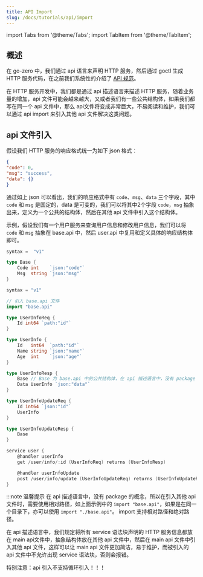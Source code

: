 ```yaml
---
title: API Import
slug: /docs/tutorials/api/import
---
```

import Tabs from '@theme/Tabs';
import TabItem from '@theme/TabItem';

## 概述

在 go-zero 中，我们通过 api 语言来声明 HTTP 服务，然后通过 goctl 生成 HTTP 服务代码，在之前我们系统性的介绍了 <a href="/docs/tutorials" target="_blank">API 规范</a>。

在 HTTP 服务开发中，我们都是通过 api 描述语言来描述 HTTP 服务，随着业务量的增加，api 文件可能会越来越大，又或者我们有一些公共结构体，如果我们都写在同一个 api 文件中，那么 api文件将变成非常巨大，不易阅读和维护，我们可以通过 api import 来引入其他 api 文件解决这类问题。

## api 文件引入

假设我们 HTTP 服务的响应格式统一为如下 json 格式：

```json
{
"code": 0,
"msg": "success",
"data": {}
}
```

通过如上 json 可以看出，我们的响应格式中有 `code`、`msg`、`data` 三个字段，其中 `code` 和 `msg` 是固定的，data 是可变的，我们可以将其中2个字段 `code`，`msg` 抽象出来，定义为一个公共的结构体，然后在其他 api 文件中引入这个结构体。

示例，假设我们有一个用户服务来查询用户信息和修改用户信息，我们可以将 `code` 和 `msg` 抽象在 base.api 中，然后 user.api 中复用和定义具体的响应结构体即可。

<Tabs>

<TabItem value="base.api" label="base.api" default>

```go
syntax =  "v1"

type Base {
    Code int    `json:"code"`
    Msg  string `json:"msg"`
}
```

</TabItem>

<TabItem value="user.api" label="user.api" default>

```go {4}
syntax = "v1"

// 引入 base.api 文件
import "base.api"

type UserInfoReq {
	Id int64 `path:"id"`
}

type UserInfo {
	Id   int64  `path:"id"`
	Name string `json:"name"`
	Age  int    `json:"age"`
}

type UserInfoResp {
	Base // Base 为 base.api 中的公共结构体，在 api 描述语言中，没有 package 的概念
	Data UserInfo `json:"data"`
}

type UserInfoUpdateReq {
	Id int64 `json:"id"`
	UserInfo
}

type UserInfoUpdateResp {
	Base
}

service user {
	@handler userInfo
	get /user/info/:id (UserInfoReq) returns (UserInfoResp)

	@handler userInfoUpdate
	post /user/info/update (UserInfoUpdateReq) returns (UserInfoUpdateResp)
}


```

</TabItem>

</Tabs>

:::note 温馨提示
在 api 描述语言中，没有 package 的概念，所以在引入其他 api 文件时，需要使用相对路径，如上面示例中的 `import "base.api"`，如果是在同一个目录下，亦可以使用 `import "./base.api"`。 import 支持相对路径和绝对路径。

在 api 描述语言中，我们规定将所有 service 语法块声明的 HTTP 服务信息都放在 main api文件中，抽象结构体放在其他 api 文件中，然后在 main api 文件中引入其他 api 文件，这样可以让 main api 文件更加简洁，易于维护，而被引入的 api 文件中不允许出现 service 语法块，否则会报错。

特别注意：api 引入不支持循环引入！！！
